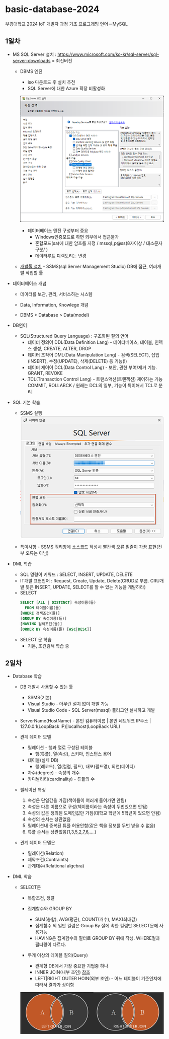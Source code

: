 # basic-database-2024
부경대학교 2024 IoT 개발자 과정 기초 프로그래밍 언어－MySQL


## 1일차
-  MS SQL Server 설치 : https://www.microsoft.com/ko-kr/sql-server/sql-server-downloads = 최신버전
    - DBMS 엔진 
        - iso 다운로드 후 설치 추천
        - SQL Server에 대한 Azure 확장 비활성화

        ![기능선택](https://raw.githubusercontent.com/YooChangWoo/basic-database-2024/main/images/db001.png)

        - 데이터베이스 엔진 구성부터 중요
            - Windows인증모드로 하면 외부에서 접근불가
            - 혼합모드(sa)에 대한 암호를 지정 / mssql_p@ss(8자이상 / 대소문자 구분/ )
            - 데이터루트 디렉토리는 변경
    - [개발툴 설치](https://learn.microsoft.com/ko-kr/sql/ssms/download-sql-server-management-studio-ssms?view=sql-server-ver16)
            - SSMS(sql Server Management Studio) DB에 접근, 여러개발 작업할 툴

- 데이터베이스 개념
    - 데이터를 보관, 관리, 서비스하는 시스템
    - Data, Information, Knowlege 개념

    - DBMS > Database > Data(model)

- DB언어
    - SQL(Structured Query Language) : 구조화된 질의 언어
        - 데이터 정의어 DDL(Data Definition Lang) - 데이터베이스, 테이블, 인덱스 생성, CREATE, ALTER, DROP
        - 데이터 조작어 DML(Data Manipulation Lang) - 검색(SELECT), 삽입(INSERT), 수정(UPDATE), 삭제(DELETE) 등 기능(!)
        - 데이터 제어어 DCL(Data Control Lang) - 보안, 권한 부여/제거 기능. GRANT, REVOKE
        - TCL(Transaction Control Lang) - 트랜스액션(트랜잭션) 제어하는 기능 COMMIT, ROLLABCK / 원래는 DCL의 일부, 기능이 특이해서 TCL로 분리

- SQL 기본 학습
    - SSMS 실행
    ![SSMS로그인](https://raw.githubusercontent.com/YooChangWoo/basic-database-2024/main/images/db002.png)

    - 특이사항 - SSMS 쿼리창에 소스코드 작성시 빨간색 오류 밑줄이 가끔 표현(전부 오류는 아님)

- DML 학습
    - SQL 명령어 키워드 : SELECT, INSERT, UPDATE, DELETE
    - IT개발 표현언어 : Request, Create, Update, Delete(CRUD로 부름. CRU개발 뜻은 INSERT, UPDATE, SELECT를 할 수 있는 기능을 개발하라)
    - SELECT
        ```sql
        SELECT [ALL | DISTINCT] 속성이름(들)
          FROM 테이블이름(들)
        [WHERE 검색조건(들)]
        [GROUP BY 속성이름(들)]
        [HAVING 검색조건(들)]
        [ORDER BY 속성이름(들) [ASC|DESC]]
        ```
    - SELECT 문 학습
        - 기본, 조건검색 학습 중    
## 2일차
- Database 학습
    - DB 개발시 사용할 수 있는 툴
        - SSMS(기본)
        - Visual Studio - 아무런 설치 없이 개발 가능
        - Visual Studio Code - SQL Server(mssql) 플러그인 설치하고 개발
    - ServerName(HostName) - 본인 컴퓨터이름 | 본인 네트워크 IP주소 | 127.0.0.1(LoopBack IP)|localhost(LoopBack URL)
    - 관계 데이터 모델
        - 릴레이션 - 행과 열로 구성된 테이블
            - 행(튜플), 열(속성), 스키마, 인스턴스 용어
        - 테이블(실제 DB)
            - 행(레코드), 열(컬럼, 필드), 내포(필드명), 외연(데이터)
        - 차수(degree) - 속성의 개수
        - 카디날리티(cardinality) - 튜플의 수

    - 릴레이션 특징
        1. 속성은 단일값을 가짐(책이름이 여러개 들어가면 안됨)
        2. 속성은 다른 이름으로 구성(책이름이라는 속성이 두번있으면 안됨)
        3. 속성의 값은 정의된 도메인값만 가짐(대학교 학년에 5학년이 있으면 안됨)
        4. 속성의 순서는 상관없음
        5. 릴레이션내 중복된 튜플 허용안함(같은 책을 정보를 두번 넣을 수 없음)
        6. 튜플 순서는 상관없음(1,3,5,2,7,6,....)

    - 관계 데이터 모델은
        - 릴레이션(Relation)
        - 제약조건(Contraints)
        - 관계대수(Relational algebra)

- DML 학습
    - SELECT문
        - 복합조건, 정렬
        - 집계함수와 GROUP BY
            - SUM(총합), AVG(평균), COUNT(개수), MAX(최대값)
            - 집계함수 외 일반 컬럼은 Group By 절에 속한 컬럼만 SELECT문에 사용가능
            - HAVING은 집계함수의 필터로 GROUP BY 뒤에 작성. WHERE절과 필터링이 다르다.

        - 두개 이상의 테이블 질의(Query)
            - 관계형 DB에서 가장 중요한 기법중 하나
            - INNER JOIN(내부 조인) [참조](https://sql-joins.leopard.in.ua/)
            - LEFT|RIGHT OUTER HOIN(외부 조인) - 어느 테이블이 기준인지에 따라서 결과가 상이함

        ![외부조인](https://raw.githubusercontent.com/YooChangWoo/basic-database-2024/main/images/db004.png)